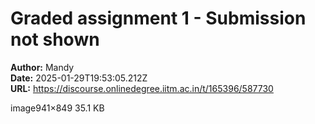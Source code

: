 # Graded assignment 1 - Submission not shown

**Author:** Mandy  
**Date:** 2025-01-29T19:53:05.212Z  
**URL:** https://discourse.onlinedegree.iitm.ac.in/t/165396/587730

image941×849 35.1 KB
